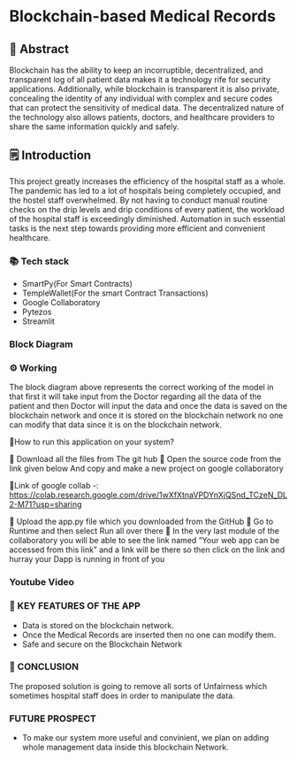 # Blockchain-based Medical Records
## 📄 Abstract
Blockchain has the ability to keep an incorruptible, decentralized, and transparent log of all patient data makes it a technology rife for security applications. Additionally, while blockchain is transparent it is also private, concealing the identity of any individual with complex and secure codes that can protect the sensitivity of medical data. The decentralized nature of the technology also allows patients, doctors, and healthcare providers to share the same information quickly and safely.

## 🗒️ Introduction
This project greatly increases the efficiency of the hospital staff as a whole. The pandemic has led to a lot of hospitals being completely occupied, and the hostel staff overwhelmed. By not having to conduct manual routine checks on the drip levels and drip conditions of every patient, the workload of the hospital staff is exceedingly diminished. Automation in such essential tasks is the next step towards providing more efficient and convenient healthcare.

### 📚 Tech stack
- SmartPy(For Smart Contracts)
- TempleWallet(For the smart Contract Transactions)
- Google Collaboratory 
- Pytezos
- Streamlit

###  Block Diagram


### ⚙ Working
The block diagram above represents the correct working of the model in that first it will take input from the Doctor regarding all the data of the patient and then Doctor will input the data and once the data is saved on the blockchain network and once it is stored on the blockchain network no one can modify that data since it is on the blockchain network.

🔖How to run this application on your system?
 
📍 Download all the files from The git hub
📍 Open the source code from the link given below 
And copy and make a new project on google collaboratory

💫Link of google collab -: https://colab.research.google.com/drive/1wXfXtnaVPDYnXjQSnd_TCzeN_DL2-M71?usp=sharing

📍 Upload the app.py file which you downloaded from the GitHub 
📍 Go to Runtime  and then select Run all over there 
📍 In the very last module of the collaboratory you will be able to see the link named “Your web app can be accessed from this link” and a link will be there so then click on the link and hurray your Dapp is running in front of you

### Youtube Video

### 🔑 KEY FEATURES OF THE APP
- Data is stored on the blockchain network.
- Once the Medical Records are inserted then no one can modify them.
- Safe and secure on the Blockchain Network

### 🌈 CONCLUSION
The proposed solution is going to remove all sorts of Unfairness which sometimes hospital staff does in order to manipulate the data.

### FUTURE PROSPECT
- To make our system more useful and convinient, we plan on adding whole management data inside this blockchain Network.

